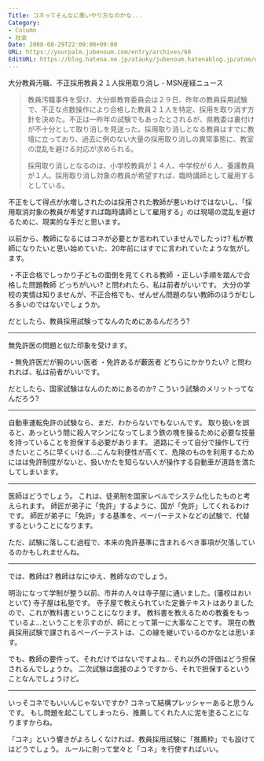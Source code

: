 ```yaml
---
Title: コネってそんなに悪いやり方なのかな...
Category:
- Column
- 社会
Date: 2008-08-29T22:09:00+09:00
URL: https://yourpalm.jubenoum.com/entry/archives/68
EditURL: https://blog.hatena.ne.jp/atauky/jubenoum.hatenablog.jp/atom/entry/6653458415120883860
---
```


大分教員汚職、不正採用教員２１人採用取り消し - MSN産経ニュース
<blockquote>教員汚職事件を受け、大分県教育委員会は２９日、昨年の教員採用試験で、不正な点数操作により合格した教員２１人を特定、採用を取り消す方針を決めた。不正は一昨年の試験でもあったとされるが、県教委は裏付けが不十分として取り消しを見送った。採用取り消しとなる教員はすでに教壇に立っており、過去に例のない大量の採用取り消しの異常事態に、教室の混乱を避ける対応が求められる。

採用取り消しとなるのは、小学校教員が１４人、中学校が６人、養護教員が１人。採用取り消し対象の教員が希望すれば、臨時講師として雇用するとしている。</blockquote>
不正をして得点が水増しされたのは採用された教師が悪いわけではないし、「採用取消対象の教員が希望すれば臨時講師として雇用する」のは現場の混乱を避けるために、現実的な手だと思います。

以前から、教師になるにはコネが必要とか言われていませんでしたっけ?
私が教師になりたいと思い始めていた、20年前にはすでに言われていたような気がします。

・不正合格でしっかり子どもの面倒を見てくれる教師
・正しい手順を踏んで合格した問題教師
どっちがいい? と問われたら、私は前者がいいです。
大分の学校の実情は知りませんが、不正合格でも、ぜんぜん問題のない教師のほうがむしろ多いのではないでしょうか。

だとしたら、教員採用試験ってなんのためにあるんだろう?

<hr />

無免許医の問題と似た印象を受けます。

・無免許医だが腕のいい医者
・免許あるが藪医者
どちらにかかりたい? と問われれば、私は前者がいいです。

だとしたら、国家試験はなんのためにあるのか?
こういう試験のメリットってなんだろう?

<hr />

自動車運転免許の試験なら、まだ、わからないでもないんです。
取り扱いを誤ると、あっという間に殺人マシンになってしまう鉄の塊を操るために必要な技量を持っていることを担保する必要があります。
道路にそって自分で操作して行きたいところに早くいける...こんな利便性が高くて、危険のものを利用するためにはは免許制度がないと、扱いかたを知らない人が操作する自動車が道路を満たしてしまいます。

<hr />

医師はどうでしょう。
これは、徒弟制を国家レベルでシステム化したものと考えられます。
師匠が弟子に「免許」するように、国が「免許」してくれるわけです。
師匠が弟子に「免許」する基準を、ペーパーテストなどの試験で、代替するということになります。

ただ、試験に落しこむ過程で、本来の免許基準に含まれるべき事項が欠落しているのかもしれませんね。

<hr />

では、教師は?
教師はなにゆえ、教師なのでしょう。

明治になって学制が整う以前、市井の人々は寺子屋に通いました。(藩校はおいといて)
寺子屋は私塾です。
寺子屋で教えられていた定番テキストはありましたので、これが教科書ということになります。
教科書を教えるための教養をもっているよ...ということを示すのが、師にとって第一に大事なことです。
現在の教員採用試験で課されるペーパーテストは、この線を継いでいるのかなとは思います。

でも、教師の要件って、それだけではないですよね...
それ以外の評価はどう担保されるんでしょうか。
二次試験は面接のようですから、それで担保するということなんでしょうけど。

<hr />

いっそコネでもいいんじゃないですか?
コネって結構プレッシャーあると思うんです。
もし問題を起こしてしまったら、推薦してくれた人に泥を塗ることになりますからね。

「コネ」という響きがよろしくなければ、教員採用試験に「推薦枠」でも設けてはどうでしょう。
ルールに則って堂々と「コネ」を行使すればいい。
